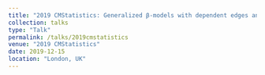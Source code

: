 ```yaml
---
title: "2019 CMStatistics: Generalized β-models with dependent edges and parameter vectors of increasing dimension"
collection: talks
type: "Talk"
permalink: /talks/2019cmstatistics
venue: "2019 CMStatistics"
date: 2019-12-15
location: "London, UK"
---
```





